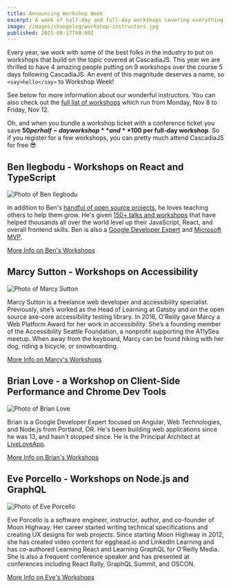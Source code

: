 ```yaml
---
title: Announcing Workshop Week
excerpt: A week of half-day and full-day workshops covering everything from React to GraphQL
image: /images/changelog/workshop-instructors.jpg
published: 2021-08-17T00:00Z
---
```

Every year, we work with some of the best folks in the industry to put on workshops that build on the topic covered at CascadiaJS. This year we are thrilled to have 4 amazing people putting on 9 workshops over the course 5 days following CascadiaJS. An event of this magnitude deserves a name, so `<say>hello</say>` to Workshop Week!

See below for more information about our wonderful instructors. You can also check out the [full list of workshops](/workshops) which run from Monday, Nov 8 to Friday, Nov 12. 

Oh, and when you bundle a workshop ticket with a conference ticket you save **$50 per half-day workshop** and **$100 per full-day workshop**. So if you register for a few workshops, you can pretty much attend CascadiaJS for free 😎 

## Ben Ilegbodu - Workshops on React and TypeScript

<div class="speaker"><div class="speaker-photo"><img src="/images/workshops/ben-ilegbodu.jpg" alt="Photo of Ben Ilegbodu"/></div></div>

In addition to Ben's [handful of open source projects](https://github.com/benmvp), he loves teaching others to help them grow. He's given [150+ talks and workshops](https://www.benmvp.com/speak/) that have helped thousands all over the world level up their JavaScript, React, and overall frontend skills. Ben is also a [Google Developer Expert](https://developers.google.com/community/experts) and [Microsoft MVP](https://mvp.microsoft.com/).

<div class="cta secondary"><a href="/workshops/ben-ilegbodu">More Info on Ben's Workshops</a></div>

## Marcy Sutton - Workshops on Accessibility

<div class="speaker"><div class="speaker-photo"><img src="/images/workshops/marcy-sutton.jpg" alt="Photo of Marcy Sutton"/></div></div>

Marcy Sutton is a freelance web developer and accessibility specialist. Previously, she’s worked as the Head of Learning at Gatsby and on the open source axe-core accessibility testing library. In 2016, O’Reilly gave Marcy a Web Platform Award for her work in accessibility. She’s a founding member of the Accessibility Seattle Foundation, a nonprofit supporting the A11ySea meetup. When away from the keyboard, Marcy can be found hiking with her dog, riding a bicycle, or snowboarding.

<div class="cta secondary"><a href="/workshops/marcy-sutton">More Info on Marcy's Workshops</a></div>

## Brian Love - a Workshop on Client-Side Performance and Chrome Dev Tools

<div class="speaker"><div class="speaker-photo"><img src="/images/workshops/brian-love.jpg" alt="Photo of Brian Love"/></div></div>

Brian is a Google Developer Expert focused on Angular, Web Technologies, and Node.js from Portland, OR. He's been building web applications since he was 13, and hasn't stopped since. He is the Principal Architect at [LiveLoveApp](https://liveloveapp.com/).

<div class="cta secondary"><a href="/workshops/brian-love">More Info on Brian's Workshops</a></div>

## Eve Porcello - Workshops on Node.js and GraphQL

<div class="speaker"><div class="speaker-photo"><img src="/images/workshops/eve-porcello.jpg" alt="Photo of Eve Porcello"/></div></div>

Eve Porcello is a software engineer, instructor, author, and co-founder of Moon Highway. Her career started writing technical specifications and creating UX designs for web projects. Since starting Moon Highway in 2012, she has created video content for egghead.io and LinkedIn Learning and has co-authored Learning React and Learning GraphQL for O'Reilly Media. She is also a frequent conference speaker and has presented at conferences including React Rally, GraphQL Summit, and OSCON.

<div class="cta secondary"><a href="/workshops/eve-porcello">More Info on Eve's Workshops</a></div>

